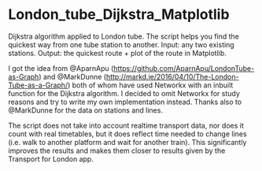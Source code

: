 # London_tube_Dijkstra_Matplotlib
Dijkstra algorithm applied to London tube. The script helps you find the quickest way from one tube station to another. Input: any two existing stations. Output: the quickest route + plot of the route in Matplotlib.

I got the idea from @AparnApu (https://github.com/AparnApu/LondonTube-as-Graph) and @MarkDunne (http://markd.ie/2016/04/10/The-London-Tube-as-a-Graph/) both of whom have used Networkx with an inbuilt function for the Dijkstra algorithm. I decided to omit Networkx for study reasons and try to write my own implementation instead. Thanks also to @MarkDunne for the data on stations and lines.

The script does not take into account realtime transport data, nor does it count with real timetables, but it does reflect time needed to change lines (i.e. walk to another platform and wait for another train). This significantly improves the results and makes them closer to results given by the Transport for London app.
